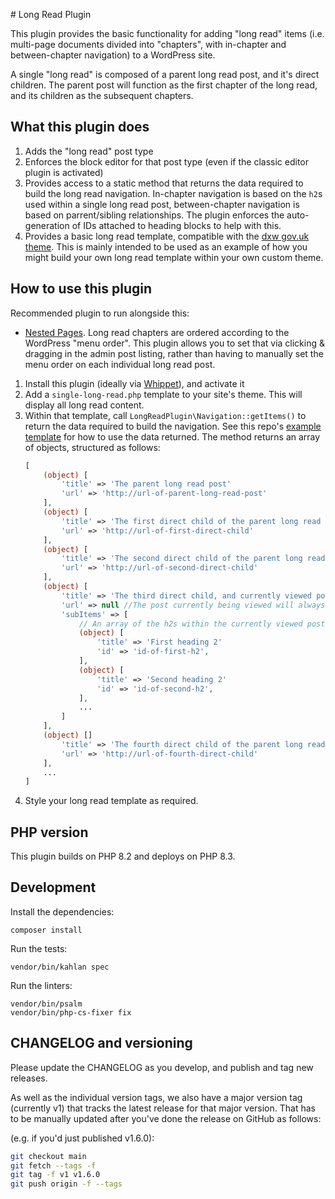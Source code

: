 # Long Read Plugin

This plugin provides the basic functionality for adding "long read" items (i.e. multi-page documents divided into "chapters", with in-chapter and between-chapter navigation) to a WordPress site.

A single "long read" is composed of a parent long read post, and it's direct children. The parent post will function as the first chapter of the long read, and its children as the subsequent chapters.

## What this plugin does

1. Adds the "long read" post type
1. Enforces the block editor for that post type (even if the classic editor plugin is activated)
1. Provides access to a static method that returns the data required to build the long read navigation. In-chapter navigation is based on the `h2`s used within a single long read post, between-chapter navigation is based on parrent/sibling relationships. The plugin enforces the auto-generation of IDs attached to heading blocks to help with this.
1. Provides a basic long read template, compatible with the [dxw gov.uk theme](https://github.com/dxw/govuk-theme). This is mainly intended to be used as an example of how you might build your own long read template within your own custom theme.

## How to use this plugin

Recommended plugin to run alongside this:

- [Nested Pages](https://en-gb.wordpress.org/plugins/wp-nested-pages/). Long read chapters are ordered according to the WordPress "menu order". This plugin allows you to set that via clicking & dragging in the admin post listing, rather than having to manually set the menu order on each individual long read post.

1. Install this plugin (ideally via [Whippet](https://github.com/dxw/whippet)), and activate it
1. Add a `single-long-read.php` template to your site's theme. This will display all long read content.
1. Within that template, call `LongReadPlugin\Navigation::getItems()` to return the data required to build the navigation. See this repo's [example template](/template/single-long-read.php) for how to use the data returned. The method returns an array of objects, structured as follows:
    ```php
    [
        (object) [
            'title' => 'The parent long read post'
            'url' => 'http://url-of-parent-long-read-post'
        ],
        (object) [
            'title' => 'The first direct child of the parent long read post, by menu order'
            'url' => 'http://url-of-first-direct-child'
        ],
        (object) [
            'title' => 'The second direct child of the parent long read post, by menu order'
            'url' => 'http://url-of-second-direct-child'
        ],
        (object) [
            'title' => 'The third direct child, and currently viewed post',
            'url' => null //The post currently being viewed will always have a null url
            'subItems' => [
                // An array of the h2s within the currently viewed post
                (object) [
                    'title' => 'First heading 2'
                    'id' => 'id-of-first-h2',
                ],
                (object) [
                    'title' => 'Second heading 2'
                    'id' => 'id-of-second-h2',
                ],
                ...
            ]
        ],
        (object) []
            'title' => 'The fourth direct child of the parent long read post, by menu order'
            'url' => 'http://url-of-fourth-direct-child'
        ],
        ...
    ]
    ```
1. Style your long read template as required.

## PHP version

This plugin builds on PHP 8.2 and deploys on PHP 8.3.

## Development

Install the dependencies:

```
composer install
```

Run the tests:
```
vendor/bin/kahlan spec
```

Run the linters:
```
vendor/bin/psalm
vendor/bin/php-cs-fixer fix
```

## CHANGELOG and versioning

Please update the CHANGELOG as you develop, and publish and tag new releases.

As well as the individual version tags, we also have a major version tag (currently v1) that tracks the latest release for that major version. That has to be manually updated after you've done the release on GitHub as follows:

(e.g. if you'd just published v1.6.0):

```sh
git checkout main
git fetch --tags -f
git tag -f v1 v1.6.0
git push origin -f --tags
```
